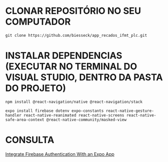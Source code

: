 # CLONAR REPOSITÓRIO NO SEU COMPUTADOR
  ```git clone https://github.com/biesseck/app_recados_ifmt_plc.git```

# INSTALAR DEPENDENCIAS (EXECUTAR NO TERMINAL DO VISUAL STUDIO, DENTRO DA PASTA DO PROJETO)
  ```npm install @react-navigation/native @react-navigation/stack```
  
  ```expo install firebase dotenv expo-constants react-native-gesture-handler react-native-reanimated react-native-screens react-native-safe-area-context @react-native-community/masked-view```

  # CONSULTA
  [Integrate Firebase Authentication With an Expo App](https://blog.jscrambler.com/how-to-integrate-firebase-authentication-with-an-expo-app)
